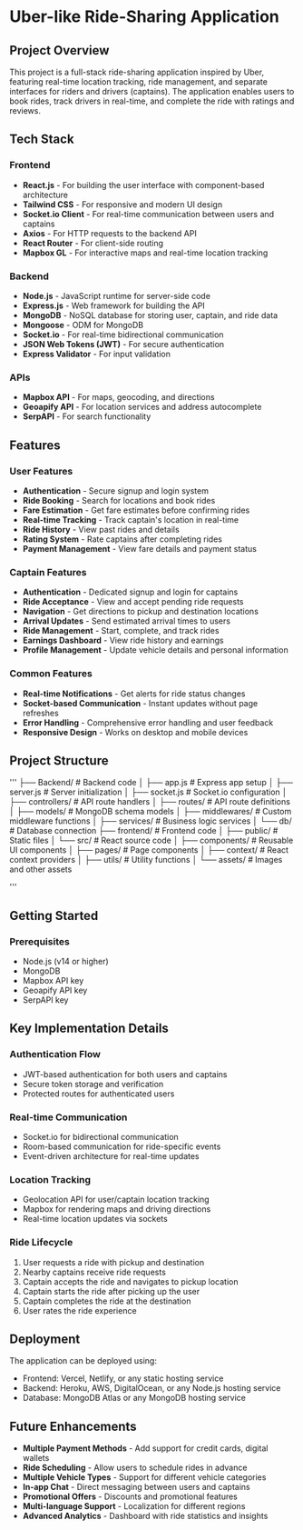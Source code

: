 # Uber-like Ride-Sharing Application

## Project Overview

This project is a full-stack ride-sharing application inspired by Uber, featuring real-time location tracking, ride management, and separate interfaces for riders and drivers (captains). The application enables users to book rides, track drivers in real-time, and complete the ride with ratings and reviews.

## Tech Stack

### Frontend
- **React.js** - For building the user interface with component-based architecture
- **Tailwind CSS** - For responsive and modern UI design
- **Socket.io Client** - For real-time communication between users and captains
- **Axios** - For HTTP requests to the backend API
- **React Router** - For client-side routing
- **Mapbox GL** - For interactive maps and real-time location tracking

### Backend
- **Node.js** - JavaScript runtime for server-side code
- **Express.js** - Web framework for building the API
- **MongoDB** - NoSQL database for storing user, captain, and ride data
- **Mongoose** - ODM for MongoDB
- **Socket.io** - For real-time bidirectional communication
- **JSON Web Tokens (JWT)** - For secure authentication
- **Express Validator** - For input validation

### APIs
- **Mapbox API** - For maps, geocoding, and directions
- **Geoapify API** - For location services and address autocomplete
- **SerpAPI** - For search functionality

## Features

### User Features
- **Authentication** - Secure signup and login system
- **Ride Booking** - Search for locations and book rides
- **Fare Estimation** - Get fare estimates before confirming rides
- **Real-time Tracking** - Track captain's location in real-time
- **Ride History** - View past rides and details
- **Rating System** - Rate captains after completing rides
- **Payment Management** - View fare details and payment status

### Captain Features
- **Authentication** - Dedicated signup and login for captains
- **Ride Acceptance** - View and accept pending ride requests
- **Navigation** - Get directions to pickup and destination locations
- **Arrival Updates** - Send estimated arrival times to users
- **Ride Management** - Start, complete, and track rides
- **Earnings Dashboard** - View ride history and earnings
- **Profile Management** - Update vehicle details and personal information

### Common Features
- **Real-time Notifications** - Get alerts for ride status changes
- **Socket-based Communication** - Instant updates without page refreshes
- **Error Handling** - Comprehensive error handling and user feedback
- **Responsive Design** - Works on desktop and mobile devices

## Project Structure
'''
├── Backend/ # Backend code │ ├── app.js # Express app setup │ ├── server.js # Server initialization │ ├── socket.js # Socket.io configuration │ ├── controllers/ # API route handlers │ ├── routes/ # API route definitions │ ├── models/ # MongoDB schema models │ ├── middlewares/ # Custom middleware functions │ ├── services/ # Business logic services │ └── db/ # Database connection ├── frontend/ # Frontend code │ ├── public/ # Static files │ └── src/ # React source code │ ├── components/ # Reusable UI components │ ├── pages/ # Page components │ ├── context/ # React context providers │ ├── utils/ # Utility functions │ └── assets/ # Images and other assets

'''

## Getting Started

### Prerequisites
- Node.js (v14 or higher)
- MongoDB
- Mapbox API key
- Geoapify API key
- SerpAPI key

## Key Implementation Details

### Authentication Flow
- JWT-based authentication for both users and captains
- Secure token storage and verification
- Protected routes for authenticated users

### Real-time Communication
- Socket.io for bidirectional communication
- Room-based communication for ride-specific events
- Event-driven architecture for real-time updates

### Location Tracking
- Geolocation API for user/captain location tracking
- Mapbox for rendering maps and driving directions
- Real-time location updates via sockets

### Ride Lifecycle
1. User requests a ride with pickup and destination
2. Nearby captains receive ride requests
3. Captain accepts the ride and navigates to pickup location
4. Captain starts the ride after picking up the user
5. Captain completes the ride at the destination
6. User rates the ride experience

## Deployment

The application can be deployed using:
- Frontend: Vercel, Netlify, or any static hosting service
- Backend: Heroku, AWS, DigitalOcean, or any Node.js hosting service
- Database: MongoDB Atlas or any MongoDB hosting service

## Future Enhancements

- **Multiple Payment Methods** - Add support for credit cards, digital wallets
- **Ride Scheduling** - Allow users to schedule rides in advance
- **Multiple Vehicle Types** - Support for different vehicle categories
- **In-app Chat** - Direct messaging between users and captains
- **Promotional Offers** - Discounts and promotional features
- **Multi-language Support** - Localization for different regions
- **Advanced Analytics** - Dashboard with ride statistics and insights
